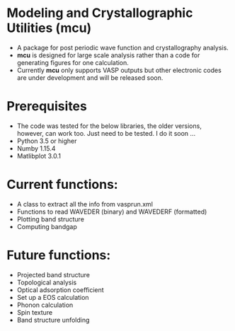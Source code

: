 # Modeling and Crystallographic Utilities (mcu)
- A package for post periodic wave function and crystallography analysis.
- **mcu** is designed for large scale analysis rather than a code for generating figures for one calculation.
- Currently **mcu** only supports VASP outputs but other electronic codes are under development and will be released soon.

# Prerequisites
- The code was tested for the below libraries, the older versions, however, can work too. Just need to be tested. I do it soon ...
- Python 3.5 or higher
- Numby 1.15.4
- Matlibplot 3.0.1

 
# Current functions:
- A class to extract all the info from vasprun.xml 
- Functions to read WAVEDER (binary) and WAVEDERF (formatted)
- Plotting band structure
- Computing bandgap


# Future functions:
 - Projected band structure
 - Topological analysis
 - Optical adsorption coefficient
 - Set up a EOS calculation
 - Phonon calculation
 - Spin texture
 - Band structure unfolding
